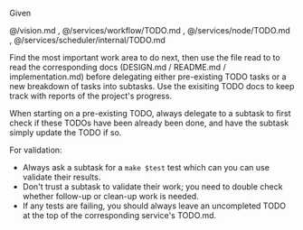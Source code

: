 Given 

@/vision.md , @/services/workflow/TODO.md , @/services/node/TODO.md , @/services/scheduler/internal/TODO.md 

Find the most important work area to do next, then use the file read to to read the corresponding docs (DESIGN.md / README.md / implementation.md) before delegating either pre-existing TODO tasks or a new breakdown of tasks into subtasks. Use the exisiting TODO docs to keep track with reports of the project's progress.

When starting on a pre-existing TODO, always delegate to a subtask to first check if these TODOs have been already been done, and have the subtask simply update the TODO if so.

For validation:
- Always ask a subtask for a `make $test` test which can you can use validate their results.
- Don't trust a subtask to validate their work; you need to double check whether follow-up or clean-up work is needed.
- If any tests are failing, you should always leave an uncompleted TODO at the top of the corresponding service's TODO.md.